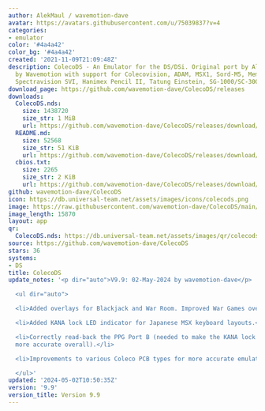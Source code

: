 ```yaml
---
author: AlekMaul / wavemotion-dave
avatar: https://avatars.githubusercontent.com/u/75039837?v=4
categories:
- emulator
color: '#4a4a42'
color_bg: '#4a4a42'
created: '2021-11-09T21:09:48Z'
description: ColecoDS - An Emulator for the DS/DSi. Original port by Alekmaul. Phoenix-Edition
  by Wavemotion with support for Colecovision, ADAM, MSX1, Sord-M5, Memotech MTX,
  Spectravision SVI, Hanimex Pencil II, Tatung Einstein, SG-1000/SC-3000 and the Creativision.
download_page: https://github.com/wavemotion-dave/ColecoDS/releases
downloads:
  ColecoDS.nds:
    size: 1438720
    size_str: 1 MiB
    url: https://github.com/wavemotion-dave/ColecoDS/releases/download/9.9/ColecoDS.nds
  README.md:
    size: 52568
    size_str: 51 KiB
    url: https://github.com/wavemotion-dave/ColecoDS/releases/download/9.9/README.md
  cbios.txt:
    size: 2265
    size_str: 2 KiB
    url: https://github.com/wavemotion-dave/ColecoDS/releases/download/9.9/cbios.txt
github: wavemotion-dave/ColecoDS
icon: https://db.universal-team.net/assets/images/icons/colecods.png
image: https://raw.githubusercontent.com/wavemotion-dave/ColecoDS/main/arm9/gfx_data/pdev_tbg0.png
image_length: 15870
layout: app
qr:
  ColecoDS.nds: https://db.universal-team.net/assets/images/qr/colecods-nds.png
source: https://github.com/wavemotion-dave/ColecoDS
stars: 36
systems:
- DS
title: ColecoDS
update_notes: '<p dir="auto">V9.9: 02-May-2024 by wavemotion-dave</p>

  <ul dir="auto">

  <li>Added overlays for Blackjack and War Room. Improved War Games overlay.</li>

  <li>Added KANA lock LED indicator for Japanese MSX keyboard layouts.</li>

  <li>Correctly read-back the PPG Port B (needed to make the KANA lock work but is
  more accurate overall).</li>

  <li>Improvements to various Coleco PCB types for more accurate emulation.</li>

  </ul>'
updated: '2024-05-02T10:50:35Z'
version: '9.9'
version_title: Version 9.9
---
```

